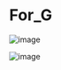 # For_G

![image](https://github.com/user-attachments/assets/9235bdd7-d309-45d1-a93a-4cb35c6dbe38)

![image](https://github.com/user-attachments/assets/cf283d5a-03c2-460a-9c78-dd51658a7b5a)
